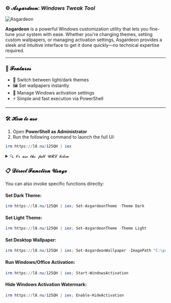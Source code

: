 ### ⚙️ 𝓐𝓼𝓰𝓪𝓻𝓭𝓮𝓸𝓷: _Windows Tweak Tool_

![Asgardeon](https://github.com/user-attachments/assets/20a2f6ed-5a48-4357-bfe0-c7d6ebcdda52)

**Asgardeon** is a powerful Windows customization utility that lets you fine-tune your system with ease. Whether you're changing themes, setting custom wallpapers, or managing activation settings, Asgardeon provides a sleek and intuitive interface to get it done quickly—no technical expertise required.

---

### 🚀 𝓕𝓮𝓪𝓽𝓾𝓻𝓮𝓼

- 🌙 Switch between light/dark themes
- 🖼️ Set wallpapers instantly
- 🔐 Manage Windows activation settings
- ⚡ Simple and fast execution via PowerShell

---

### 🛠️ 𝓗𝓸𝔀 𝓽𝓸 𝓾𝓼𝓮

1. Open **PowerShell as Administrator**
2. Run the following command to launch the full UI:

```powershell
irm https://l8.nu/125QH | iex
```

<details>
<summary><code>🔍 𝓞𝓻 𝓾𝓼𝓮 𝓽𝓱𝓮 𝓯𝓾𝓵𝓵 𝓤𝓡𝓛 𝓫𝓮𝓵𝓸𝔀</code></summary>

```powershell
irm https://raw.githubusercontent.com/ThinhPhoenix/asgardeon/refs/heads/main/main.ps1 | iex
```

</details>

### 📋 𝓓𝓲𝓻𝓮𝓬𝓽 𝓕𝓾𝓷𝓬𝓽𝓲𝓸𝓷 𝓤𝓼𝓪𝓰𝓮

You can also invoke specific functions directly:

#### Set Dark Theme:
```powershell
irm https://l8.nu/125QH | iex; Set-AsgardeonTheme -Theme Dark
```

#### Set Light Theme:
```powershell
irm https://l8.nu/125QH | iex; Set-AsgardeonTheme -Theme Light
```

#### Set Desktop Wallpaper:
```powershell
irm https://l8.nu/125QH | iex; Set-AsgardeonWallpaper -ImagePath "C:\path\to\wallpaper.jpg"
```

#### Run Windows/Office Activation:
```powershell
irm https://l8.nu/125QH | iex; Start-WindowsActivation
```

#### Hide Windows Activation Watermark:
```powershell
irm https://l8.nu/125QH | iex; Enable-HideActivation
```
